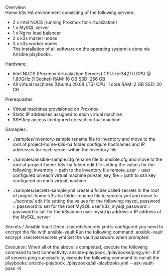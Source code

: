 Overview:  
Home k3s HA environment consisting of the following servers:
  - 2 x Intel NUCS (running Proxmox for virtualization)
  - 1 x MySQL server
  - 1 x Nginx load balancer
  - 2 x k3s master nodes
  - 3 x k3s worker nodes  
The installation of all software on the operating system is done via Ansible playbooks.

Hardware:  
  - Intel NUCS (Proxmox Virtualaztion Servers)
    CPU: i5-3427U CPU @ 1.80GHz (1 Socket)
    RAM: 16 GB
    SSD: 256 GB 
  - All virtual machines (Ubuntu 20.04 LTS)
    CPU: 1 core
    RAM: 2 GB
    SSD: 20 GB

Prerequisites:
  - Virtual machines provisioned on Proxmox
  - Static IP addresses assigned to each virtual machine
  - SSH key access configured on each virtual machine
 
Sameples:
  - ./samples/inventory-sample
    rename file to inventory and move to the root of project-home-k3s-ha folder
    configure hostnames and IP addresses for each server within the inventory file

  - ./samples/ansible-sample.cfg
    rename file to ansible.cfg and move to the root of project-home-k3s-ha folder
    edit file setting the values for the following:
      inventory = path to the inventory file
      remote_user = user configured on each virtual machine
      private_key_file = path to ssh key configured on each virtual machine

  - ./samples/secrets-sample.yml
    create a folder called secrets in the root of project-home-k3s-ha folder
    rename file to secrets.yml and move to ../secrets/
    edit file setting the values for the following:
      mysql_password = password to set for the root MySQL user
      k3s_mysql_password = password to set for the k3sadmin user
      mysql ip address = IP address of the MySQL server

Secrets / Ansible Vault
  Once ./secrets/secrets.yml is configured you need to encrypt the file with ansible-vault
  Run the following command:
    ansible-vault encrypt ./secrets/secrets.yml
  Set the vault password when prompted

Execution:
  When all of the above is completed, execute the following command to test connectivity:
    ansible-playbook ./playbooks/ping.yml -K
  If all servers ping successfully, execute the following command to run all the playbooks:
    ansible-playbook ./playbooks/all-playbooks.yml --ask-vault-pass -K